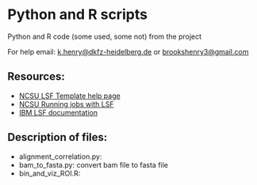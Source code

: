 # Python and R scripts

Python and R code (some used, some not) from the project

For help email: k.henry@dkfz-heidelberg.de or brookshenry3@gmail.com

## Resources:

 * [NCSU LSF Template help page](https://projects.ncsu.edu/hpc/Documents/lsf_template.php)
 * [NCSU Running jobs with LSF](https://projects.ncsu.edu/hpc/Documents/LSF.php)
 * [IBM LSF documentation](https://www.ibm.com/support/knowledgecenter/en/SSWRJV_10.1.0/lsf_welcome/lsf_welcome.html)

## Description of files:

 * alignment_correlation.py: 
 * bam_to_fasta.py: convert bam file to fasta file
 * bin_and_viz_ROI.R: []()
 

 